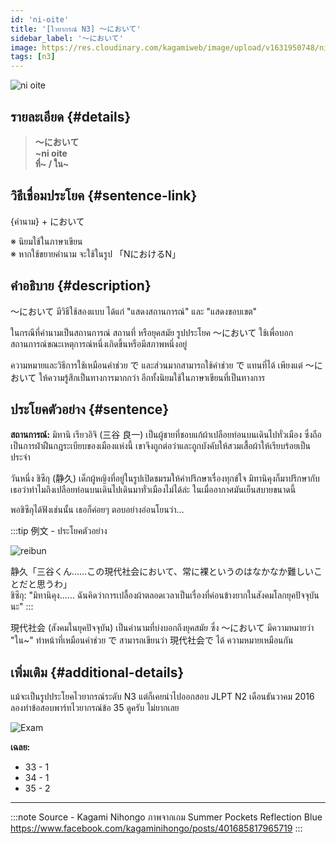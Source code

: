 ```yaml
---
id: 'ni-oite'
title: '[ไวยากรณ์ N3] 〜において'
sidebar_label: '〜において'
image: https://res.cloudinary.com/kagamiweb/image/upload/v1631950748/nihongo/grammar/n3/reibun/ni-oite.png
tags: [n3]
---
```


![ni oite](https://res.cloudinary.com/kagamiweb/image/upload/v1631720714/nihongo/grammar/n3/ni-oite.png)

## รายละเอียด {#details}

> **〜において**  
> **~ni oite**  
> **ที่~ / ใน~**

## วิธีเชื่อมประโยค {#sentence-link}

{คำนาม} + において

※ นิยมใช้ในภาษาเขียน  
※ หากใช้ขยายคำนาม จะใช้ในรูป 「NにおけるN」

## คำอธิบาย {#description}

〜において มีวิธีใช้สองแบบ ได้แก่ "แสดงสถานการณ์" และ "แสดงขอบเขต"

ในกรณีที่คำนามเป็นสถานการณ์ สถานที่ หรือยุคสมัย รูปประโยค 〜において ใช้เพื่อบอกสถานการณ์ขณะเหตุการณ์หนึ่งเกิดขึ้นหรือมีสภาพหนึ่งอยู่

ความหมายและวิธีการใช้เหมือนคำช่วย で และส่วนมากสามารถใช้คำช่วย で แทนที่ได้ เพียงแต่ 〜において ให้ความรู้สึกเป็นทางการมากกว่า อีกทั้งนิยมใช้ในภาษาเขียนที่เป็นทางการ

## ประโยคตัวอย่าง {#sentence}

**สถานการณ์:** มิทานิ เรียวอิจิ (三谷 良一) เป็นผู้ชายที่ชอบแก้ผ้าเปลือยท่อนบนเดินไปทั่วเมือง ซึ่งถือเป็นการฝ่าฝืนกฎระเบียบของเมืองแห่งนี้ เขาจึงถูกต่อว่าและถูกบังคับให้สวมเสื้อผ้าให้เรียบร้อยเป็นประจำ

วันหนึ่ง ชิซึกุ (静久) เด็กผู้หญิงที่อยู่ในรูปเปิดชมรมให้คำปรึกษาเรื่องทุกข์ใจ มิทานิคุงก็มาปรึกษากับเธอว่าทำไมถึงเปลือยท่อนบนเดินไปเดินมาทั่วเมืองไม่ได้ล่ะ ในเมื่ออากาศมันเย็นสบายขนาดนี้

พอชิซึกุได้ฟังเช่นนั้น เธอก็ค่อยๆ ตอบอย่างอ่อนโยนว่า…

:::tip 例文 - ประโยคตัวอย่าง

![reibun](https://res.cloudinary.com/kagamiweb/image/upload/v1631950748/nihongo/grammar/n3/reibun/ni-oite.png)

静久「三谷くん……この現代社会において、常に裸というのはなかなか難しいことだと思うわ」  
ชิซึกุ: "มิทานิคุง...... ฉันคิดว่าการเปลื้องผ้าตลอดเวลาเป็นเรื่องที่ค่อนข้างยากในสังคมโลกยุคปัจจุบันนะ"
:::

現代社会 (สังคมในยุคปัจจุบัน) เป็นคำนามที่บ่งบอกถึงยุคสมัย ซึ่ง 〜において มีความหมายว่า "ใน~" ทำหน้าที่เหมือนคำช่วย で สามารถเขียนว่า 現代社会で ได้ ความหมายเหมือนกัน

## เพิ่มเติม {#additional-details}

แม้จะเป็นรูปประโยคไวยากรณ์ระดับ N3 แต่ก็เคยนำไปออกสอบ JLPT N2 เดือนธันวาคม 2016
ลองทำข้อสอบพาร์ทไวยากรณ์ข้อ 35 ดูครับ ไม่ยากเลย

![Exam](https://scontent.fbkk13-1.fna.fbcdn.net/v/t39.30808-6/239941965_401687997965501_7200199992389371021_n.jpg?_nc_cat=108&ccb=1-5&_nc_sid=dbeb18&_nc_ohc=9ICtw5iEX4AAX-QKXPv&_nc_ht=scontent.fbkk13-1.fna&oh=8dec2702d317ec3ab71062086a545bb3&oe=6148E4FC)

**เฉลย:**
- 33 - 1
- 34 - 1
- 35 - 2

---
:::note Source - Kagami Nihongo
ภาพจากเกม Summer Pockets Reflection Blue  
https://www.facebook.com/kagaminihongo/posts/401685817965719
:::